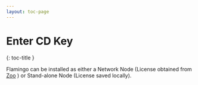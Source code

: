 ```yaml
---
layout: toc-page
---
```



# Enter CD Key
{: toc-title }

Flamingo can be installed as either a Network Node (License obtained from [Zoo](http://www.rhino3d.com/zoo.htm) ) or Stand-alone Node (License saved locally).

